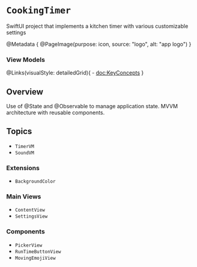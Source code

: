 # ``CookingTimer``

SwiftUI project that implements a kitchen timer with various customizable settings

@Metadata {
    @PageImage(purpose: icon,
               source: "logo",
               alt: "app logo")
}

### View Models

@Links(visualStyle: detailedGrid){
    - <doc:KeyConcepts>
}

## Overview

Use of @State and @Observable to manage application state.
MVVM architecture with reusable components.

## Topics

- ``TimerVM``
- ``SoundVM``

### Extensions

- ``BackgroundColor``

### Main Views

- ``ContentView``
- ``SettingsView``

### Components

- ``PickerView``
- ``RunTimeButtonView``
- ``MovingEmojiView``
